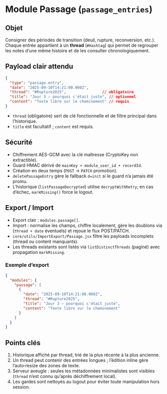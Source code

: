 # Module Passage (`passage_entries`)

## Objet

Consigner des périodes de transition (deuil, rupture, reconversion, etc.).  
Chaque entrée appartient à un **thread** (`#Hashtag`) qui permet de regrouper les notes d’une même histoire et de les consulter chronologiquement.

## Payload clair attendu

```json
{
  "type": "passage.entry",
  "date": "2025-09-10T14:21:00.000Z",
  "thread": "#Rupture2025",                // obligatoire
  "title": "Jour 3 – pourquoi c'était juste", // optionnel
  "content": "Texte libre sur le cheminement" // requis
}
```

- `thread` (obligatoire) sert de clé fonctionnelle et de filtre principal dans l’historique.  
- `title` est facultatif ; `content` est requis.

## Sécurité

- Chiffrement AES-GCM avec la clé maîtresse (CryptoKey non extractible).  
- Guard HMAC dérivé de `mainKey + module_user_id + recordId`.  
- Création en deux temps (`POST` → `PATCH` promotion).  
- `deletePassageEntry` gère le fallback `d=init` si le guard n’a jamais été promu.  
- L’historique (`listPassageDecrypted`) utilise `decryptWithRetry`; en cas d’échec, `markMissing()` force le logout.

## Export / Import

- Export clair : `modules.passage[]`.  
- Import : normalise les champs, chiffre localement, gère les doublons via (`thread + date` éventuels) et rejoue le flux POST/PATCH.  
- `core/utils/ImportExport/Passage.jsx` filtre les payloads incomplets (thread ou content manquants).  
- Les threads existants sont listés via `listDistinctThreads` (paginé) avec propagation `markMissing`.

### Exemple d’export

```json
{
  "modules": {
    "passage": [
      {
        "date": "2025-09-10T14:21:00.000Z",
        "thread": "#Rupture2025",
        "title": "Jour 3 – pourquoi c'était juste",
        "content": "Texte libre sur le cheminement"
      }
    ]
  }
}
```

## Points clés

1. Historique affiché par thread, trié de la plus récente à la plus ancienne.  
2. Un thread peut contenir des entrées longues ; l’édition inline gère l’auto‑resize des zones de texte.  
3. Serveur aveugle : seules les métadonnées minimalistes sont visibles (`thread` n’est connu qu’après déchiffrement local).  
4. Les gardes sont nettoyés au logout pour éviter toute manipulation hors session.
